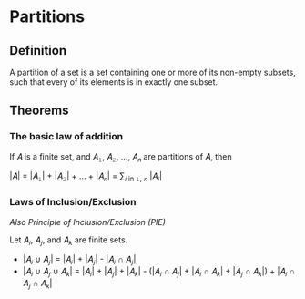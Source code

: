 # Partitions

## Definition

A partition of a set is a set containing one or more of its non-empty subsets, such that every of its elements is in exactly one subset.

## Theorems

### The basic law of addition

If &#x1D434; is a finite set, and &#x1D434;<sub>&#x1D7F7;</sub>, &#x1D434;<sub>&#x1D7F8;</sub>, ..., &#x1D434;<sub>&#x1D45B;</sub> are partitions of &#x1D434;, then

|&#x1D434;| = |&#x1D434;<sub>&#x1D7F7;</sub>| + |&#x1D434;<sub>&#x1D7F8;</sub>| + ... + |&#x1D434;<sub>&#x1D45B;</sub>| = &#x2211;<sub>&#x1D456; in &#x1D7F7;, &#x1D45B;</sub> |&#x1D434;<sub>&#x1D456;</sub>|

### Laws of Inclusion/Exclusion

*Also Principle of Inclusion/Exclusion (PIE)*

Let &#x1D434;<sub>&#x1D456;</sub>, &#x1D434;<sub>&#x1D457;</sub>, and &#x1D434;<sub>&#x1D458;</sub> are finite sets.

- |&#x1D434;<sub>&#x1D456;</sub> &#x222A; &#x1D434;<sub>&#x1D457;</sub>| = |&#x1D434;<sub>&#x1D456;</sub>| + |&#x1D434;<sub>&#x1D457;</sub>| - |&#x1D434;<sub>&#x1D456;</sub> &#x2229; &#x1D434;<sub>&#x1D457;</sub>|
- |&#x1D434;<sub>&#x1D456;</sub> &#x222A; &#x1D434;<sub>&#x1D457;</sub> &#x222A; &#x1D434;<sub>&#x1D458;</sub>| = |&#x1D434;<sub>&#x1D456;</sub>| + |&#x1D434;<sub>&#x1D457;</sub>| + |&#x1D434;<sub>&#x1D458;</sub>| - (|&#x1D434;<sub>&#x1D456;</sub> &#x2229; &#x1D434;<sub>&#x1D457;</sub>| + |&#x1D434;<sub>&#x1D456;</sub> &#x2229; &#x1D434;<sub>&#x1D458;</sub>| + |&#x1D434;<sub>&#x1D457;</sub> &#x2229; &#x1D434;<sub>&#x1D458;</sub>|) + |&#x1D434;<sub>&#x1D456;</sub> &#x2229; &#x1D434;<sub>&#x1D457;</sub> &#x2229; &#x1D434;<sub>&#x1D458;</sub>|